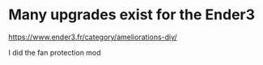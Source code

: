 # Many upgrades exist for the Ender3 

https://www.ender3.fr/category/ameliorations-diy/  


I did the fan protection mod 
